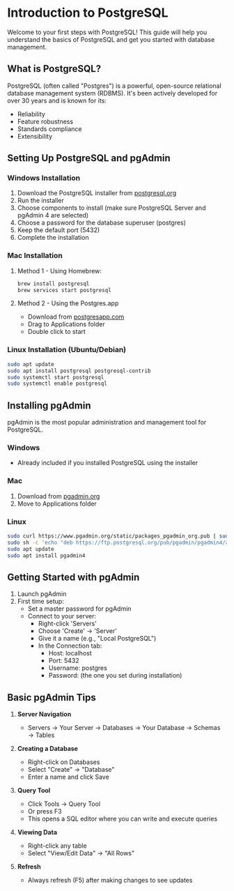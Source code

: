 # Introduction to PostgreSQL

Welcome to your first steps with PostgreSQL! This guide will help you understand the basics of PostgreSQL and get you started with database management.

## What is PostgreSQL?

PostgreSQL (often called "Postgres") is a powerful, open-source relational database management system (RDBMS). It's been actively developed for over 30 years and is known for its:

- Reliability
- Feature robustness
- Standards compliance
- Extensibility

## Setting Up PostgreSQL and pgAdmin

### Windows Installation

1. Download the PostgreSQL installer from [postgresql.org](https://www.postgresql.org/download/windows/)
2. Run the installer
3. Choose components to install (make sure PostgreSQL Server and pgAdmin 4 are selected)
4. Choose a password for the database superuser (postgres)
5. Keep the default port (5432)
6. Complete the installation

### Mac Installation

1. Method 1 - Using Homebrew:

   ```bash
   brew install postgresql
   brew services start postgresql
   ```

2. Method 2 - Using the Postgres.app

   - Download from [postgresapp.com](https://postgresapp.com)
   - Drag to Applications folder
   - Double click to start

### Linux Installation (Ubuntu/Debian)

```bash
sudo apt update
sudo apt install postgresql postgresql-contrib
sudo systemctl start postgresql
sudo systemctl enable postgresql
```

## Installing pgAdmin

pgAdmin is the most popular administration and management tool for PostgreSQL.

### Windows

- Already included if you installed PostgreSQL using the installer

### Mac

1. Download from [pgadmin.org](https://www.pgadmin.org/download/pgadmin-4-macos/)
2. Move to Applications folder

### Linux

```bash
sudo curl https://www.pgadmin.org/static/packages_pgadmin_org.pub | sudo apt-key add -
sudo sh -c 'echo "deb https://ftp.postgresql.org/pub/pgadmin/pgadmin4/apt/$(lsb_release -cs) pgadmin4 main" > /etc/apt/sources.list.d/pgadmin4.list'
sudo apt update
sudo apt install pgadmin4
```

## Getting Started with pgAdmin

1. Launch pgAdmin
2. First time setup:
   - Set a master password for pgAdmin
   - Connect to your server:
     - Right-click 'Servers'
     - Choose 'Create' → 'Server'
     - Give it a name (e.g., "Local PostgreSQL")
     - In the Connection tab:
       - Host: localhost
       - Port: 5432
       - Username: postgres
       - Password: (the one you set during installation)

## Basic pgAdmin Tips

1. **Server Navigation**

   - Servers → Your Server → Databases → Your Database → Schemas → Tables

2. **Creating a Database**

   - Right-click on Databases
   - Select "Create" → "Database"
   - Enter a name and click Save

3. **Query Tool**

   - Click Tools → Query Tool
   - Or press F3
   - This opens a SQL editor where you can write and execute queries

4. **Viewing Data**

   - Right-click any table
   - Select "View/Edit Data" → "All Rows"

5. **Refresh**
   - Always refresh (F5) after making changes to see updates